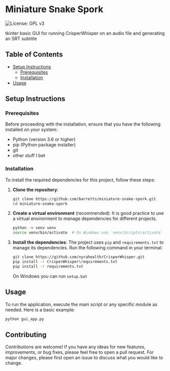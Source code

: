 # Miniature Snake Spork

![License: GPL v3](https://img.shields.io/badge/License-GPLv3-blue.svg)

tkinter basic GUI for running CrisperWhisper on an audio file and generating an SRT subtitle

## Table of Contents

- [Setup Instructions](#setup-instructions)
  - [Prerequisites](#prerequisites)
  - [Installation](#installation)
- [Usage](#usage)

## Setup Instructions

### Prerequisites

Before proceeding with the installation, ensure that you have the following installed on your system:

- Python (version 3.6 or higher)
- pip (Python package installer)
- git
- other stuff I bet

### Installation

To install the required dependencies for this project, follow these steps:

1. **Clone the repository**:

   ```bash
   git clone https://github.com/barretts/miniature-snake-spork.git
   cd miniature-snake-spork
   ```

2. **Create a virtual environment** (recommended):
   It is good practice to use a virtual environment to manage dependencies for different projects.

   ```bash
   python -m venv venv
   source venv/bin/activate  # On Windows use `venv\Scripts\activate`
   ```

3. **Install the dependencies**:
   The project uses `pip` and `requirements.txt` to manage its dependencies. Run the following command in your terminal:

   ```bash
   git clone https://github.com/nyrahealth/CrisperWhisper.git
   pip install -r CrisperWhisper\requirements.txt
   pip install -r requirements.txt
   ```

   On Windows you can run `setup.bat`

## Usage

To run the application, execute the main script or any specific module as needed. Here is a basic example:

```bash
python gui_app.py
```

## Contributing

Contributions are welcome! If you have any ideas for new features, improvements, or bug fixes, please feel free to open a pull request. For major changes, please first open an issue to discuss what you would like to change.
